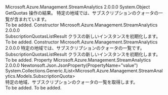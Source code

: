 <Type Name="SubscriptionQuotasListResult" FullName="Microsoft.Azure.Management.StreamAnalytics.Models.SubscriptionQuotasListResult">
  <TypeSignature Language="C#" Value="public class SubscriptionQuotasListResult" />
  <TypeSignature Language="ILAsm" Value=".class public auto ansi beforefieldinit SubscriptionQuotasListResult extends System.Object" />
  <TypeSignature Language="DocId" Value="T:Microsoft.Azure.Management.StreamAnalytics.Models.SubscriptionQuotasListResult" />
  <TypeSignature Language="VB.NET" Value="Public Class SubscriptionQuotasListResult" />
  <TypeSignature Language="F#" Value="type SubscriptionQuotasListResult = class" />
  <AssemblyInfo>
    <AssemblyName>Microsoft.Azure.Management.StreamAnalytics</AssemblyName>
    <AssemblyVersion>2.0.0.0</AssemblyVersion>
  </AssemblyInfo>
  <Base>
    <BaseTypeName>System.Object</BaseTypeName>
  </Base>
  <Interfaces />
  <Docs>
    <summary>
            GetQuotas 操作の結果。 特定の地域では、サブスクリプションのクォータの一覧が含まれています。
            </summary>
    <remarks>To be added.</remarks>
  </Docs>
  <Members>
    <Member MemberName=".ctor">
      <MemberSignature Language="C#" Value="public SubscriptionQuotasListResult ();" />
      <MemberSignature Language="ILAsm" Value=".method public hidebysig specialname rtspecialname instance void .ctor() cil managed" />
      <MemberSignature Language="DocId" Value="M:Microsoft.Azure.Management.StreamAnalytics.Models.SubscriptionQuotasListResult.#ctor" />
      <MemberSignature Language="VB.NET" Value="Public Sub New ()" />
      <MemberType>Constructor</MemberType>
      <AssemblyInfo>
        <AssemblyName>Microsoft.Azure.Management.StreamAnalytics</AssemblyName>
        <AssemblyVersion>2.0.0.0</AssemblyVersion>
      </AssemblyInfo>
      <Parameters />
      <Docs>
        <summary>
            SubscriptionQuotasListResult クラスの新しいインスタンスを初期化します。
            </summary>
        <remarks>To be added.</remarks>
      </Docs>
    </Member>
    <Member MemberName=".ctor">
      <MemberSignature Language="C#" Value="public SubscriptionQuotasListResult (System.Collections.Generic.IList&lt;Microsoft.Azure.Management.StreamAnalytics.Models.SubscriptionQuota&gt; value = null);" />
      <MemberSignature Language="ILAsm" Value=".method public hidebysig specialname rtspecialname instance void .ctor(class System.Collections.Generic.IList`1&lt;class Microsoft.Azure.Management.StreamAnalytics.Models.SubscriptionQuota&gt; value) cil managed" />
      <MemberSignature Language="DocId" Value="M:Microsoft.Azure.Management.StreamAnalytics.Models.SubscriptionQuotasListResult.#ctor(System.Collections.Generic.IList{Microsoft.Azure.Management.StreamAnalytics.Models.SubscriptionQuota})" />
      <MemberSignature Language="VB.NET" Value="Public Sub New (Optional value As IList(Of SubscriptionQuota) = null)" />
      <MemberSignature Language="F#" Value="new Microsoft.Azure.Management.StreamAnalytics.Models.SubscriptionQuotasListResult : System.Collections.Generic.IList&lt;Microsoft.Azure.Management.StreamAnalytics.Models.SubscriptionQuota&gt; -&gt; Microsoft.Azure.Management.StreamAnalytics.Models.SubscriptionQuotasListResult" Usage="new Microsoft.Azure.Management.StreamAnalytics.Models.SubscriptionQuotasListResult value" />
      <MemberType>Constructor</MemberType>
      <AssemblyInfo>
        <AssemblyName>Microsoft.Azure.Management.StreamAnalytics</AssemblyName>
        <AssemblyVersion>2.0.0.0</AssemblyVersion>
      </AssemblyInfo>
      <Parameters>
        <Parameter Name="value" Type="System.Collections.Generic.IList&lt;Microsoft.Azure.Management.StreamAnalytics.Models.SubscriptionQuota&gt;" />
      </Parameters>
      <Docs>
        <param name="value">特定の地域では、サブスクリプションのクォータの一覧です。</param>
        <summary>
            SubscriptionQuotasListResult クラスの新しいインスタンスを初期化します。
            </summary>
        <remarks>To be added.</remarks>
      </Docs>
    </Member>
    <Member MemberName="Value">
      <MemberSignature Language="C#" Value="public System.Collections.Generic.IList&lt;Microsoft.Azure.Management.StreamAnalytics.Models.SubscriptionQuota&gt; Value { get; }" />
      <MemberSignature Language="ILAsm" Value=".property instance class System.Collections.Generic.IList`1&lt;class Microsoft.Azure.Management.StreamAnalytics.Models.SubscriptionQuota&gt; Value" />
      <MemberSignature Language="DocId" Value="P:Microsoft.Azure.Management.StreamAnalytics.Models.SubscriptionQuotasListResult.Value" />
      <MemberSignature Language="VB.NET" Value="Public ReadOnly Property Value As IList(Of SubscriptionQuota)" />
      <MemberSignature Language="F#" Value="member this.Value : System.Collections.Generic.IList&lt;Microsoft.Azure.Management.StreamAnalytics.Models.SubscriptionQuota&gt;" Usage="Microsoft.Azure.Management.StreamAnalytics.Models.SubscriptionQuotasListResult.Value" />
      <MemberType>Property</MemberType>
      <AssemblyInfo>
        <AssemblyName>Microsoft.Azure.Management.StreamAnalytics</AssemblyName>
        <AssemblyVersion>2.0.0.0</AssemblyVersion>
      </AssemblyInfo>
      <Attributes>
        <Attribute>
          <AttributeName>Newtonsoft.Json.JsonProperty(PropertyName="value")</AttributeName>
        </Attribute>
      </Attributes>
      <ReturnValue>
        <ReturnType>System.Collections.Generic.IList&lt;Microsoft.Azure.Management.StreamAnalytics.Models.SubscriptionQuota&gt;</ReturnType>
      </ReturnValue>
      <Docs>
        <summary>
            特定の地域、サブスクリプションのクォータの一覧を取得します。
            </summary>
        <value>To be added.</value>
        <remarks>To be added.</remarks>
      </Docs>
    </Member>
  </Members>
</Type>